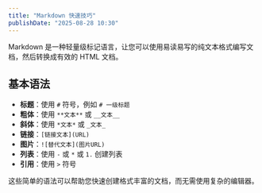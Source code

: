 ```yaml
---
title: "Markdown 快速技巧"
publishDate: "2025-08-28 10:30"
---
```


Markdown 是一种轻量级标记语言，让您可以使用易读易写的纯文本格式编写文档，然后转换成有效的 HTML 文档。

## 基本语法

- **标题**：使用 `#` 符号，例如 `# 一级标题`
- **粗体**：使用 `**文本**` 或 `__文本__`
- **斜体**：使用 `*文本*` 或 `_文本_`
- **链接**：`[链接文本](URL)`
- **图片**：`![替代文本](图片URL)`
- **列表**：使用 `-` 或 `*` 或 `1.` 创建列表
- **引用**：使用 `>` 符号

这些简单的语法可以帮助您快速创建格式丰富的文档，而无需使用复杂的编辑器。